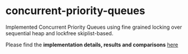 # concurrent-priority-queues
Implemented Concurrent Priority Queues using fine grained locking over sequential heap and lockfree skiplist-based.

Please find the **implementation details, results and comparisons** [here](report.pdf)
